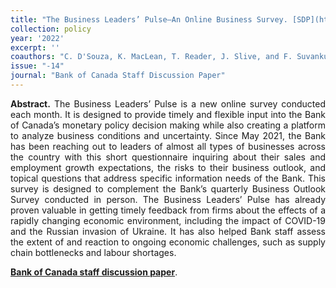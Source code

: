 ```yaml
---
title: "The Business Leaders’ Pulse—An Online Business Survey. [SDP](https://www.bankofcanada.ca/2022/06/staff-discussion-paper-2022-14/)"
collection: policy
year: '2022' 
excerpt: ''
coauthors: "C. D'Souza, K. MacLean, T. Reader, J. Slive, and F. Suvankulov"
issue: "-14"
journal: "Bank of Canada Staff Discussion Paper"
---
```

<p align="justify"> <b>Abstract.</b> The Business Leaders’ Pulse is a new online survey conducted each month. It is designed to provide timely and flexible input into the Bank of Canada’s monetary policy decision making while also creating a platform to analyze business conditions and uncertainty. Since May 2021, the Bank has been reaching out to leaders of almost all types of businesses across the country with this short questionnaire inquiring about their sales and employment growth expectations, the risks to their business outlook, and topical questions that address specific information needs of the Bank. This survey is designed to complement the Bank’s quarterly Business Outlook Survey conducted in person. The Business Leaders’ Pulse has already proven valuable in getting timely feedback from firms about the effects of a rapidly changing economic environment, including the impact of COVID-19 and the Russian invasion of Ukraine. It has also helped Bank staff assess the extent of and reaction to ongoing economic challenges, such as supply chain bottlenecks and labour shortages.
</p>

[**Bank of Canada staff discussion paper**](https://www.bankofcanada.ca/2022/06/staff-discussion-paper-2022-14/).


